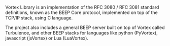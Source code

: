 Vortex Library is an implementation of the RFC 3080 / RFC 3081 standard definitions, known as the BEEP Core protocol, implemented on top of the TCP/IP stack, using C language.

The project also includes a general BEEP server built on top of Vortex called Turbulence, and other BEEP stacks for languages like python (PyVortex), javascript (jsVortex) or Lua (LuaVortex).